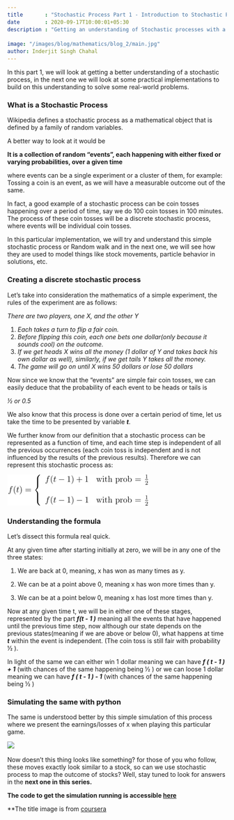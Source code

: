 ```yaml
---
title       : "Stochastic Process Part 1 - Introduction to Stochastic Processes"
date        : 2020-09-17T10:00:01+05:30
description : "Getting an understanding of Stochastic processes with a basic example"

image: "/images/blog/mathematics/blog_2/main.jpg"
author: Inderjit Singh Chahal
---
```


In this part 1, we will look at getting a better understanding of a stochastic process, in the next one we will look at some practical implementations to build on this understanding to solve some real-world problems. 


### What is a Stochastic Process

Wikipedia defines a stochastic process as a mathematical object that is defined by a family of random variables.

A better way to look at it would be

**It is a collection of random “events”, each happening with either fixed or varying probabilities, over a given time**

where events can be a single experiment or a cluster of them, for example:
Tossing a coin is an event, as we will have a measurable outcome out of the same.

In fact, a good example of a stochastic process can be coin tosses happening over a period of time, say we do 100 coin tosses in 100 minutes. The process of these coin tosses will be a discrete stochastic process, where events will be individual coin tosses. 

In this particular implementation, we will try and understand this simple stochastic process or Random walk and in the next one, we will see how they are used to model things like stock movements, particle behavior in solutions, etc. 


### Creating a discrete stochastic process

Let’s take into consideration the mathematics of a simple experiment, the rules of the experiment are as follows:

*There are two players, one X, and the other Y*

1. *Each takes a turn to flip a fair coin.*
2. *Before flipping this coin, each one bets one dollar(only because it sounds cool) on the outcome.*
3. *If we get heads X wins all the money (1 dollar of Y and takes back his own dollar as well), similarly, if we get tails Y takes all the money.*
4. *The game will go on until X wins 50 dollars or lose 50 dollars*


Now since we know that the “events” are simple fair coin tosses, we can easily deduce that the probability of each event to be heads or tails is

 *½ or 0.5*

We also know that this process is done over a certain period of time, let us take the time to be presented by variable ***t***.

We further know from our definition that a stochastic process can be represented as a function of time, and each time step is independent of all the previous occurrences (each coin toss is independent and is not influenced by the results of the previous results). Therefore we can represent this stochastic process as:

![f(t)](images/blog/mathematics/blog_2/img-f174855ded496f60.jpg)

### Understanding the formula

Let’s dissect this formula real quick. 

At any given time after starting initially at zero, we will be in any one of the three states:

1. We are back at 0, meaning, x has won as many times as y.

2. We can be at a point above 0, meaning x has won more times than y.

3. We can be at a point below 0, meaning x has lost more times than y.

Now at any given time t, we will be in either one of these stages, represented by the part ***f(t - 1 )*** meaning all the events that have happened until the previous time step, now although our state depends on the previous states(meaning if we are above or below 0), what happens at time ***t*** within the event is independent. (The coin toss is still fair with probability ½ ). 

In light of the same we can either win 1 dollar meaning we can have ***f ( t - 1 ) + 1*** (with chances of the same happening being ½ ) or we can loose 1 dollar meaning we can have ***f ( t - 1 ) - 1***  (with chances of the same happening being ½ )

### Simulating the same with python

The same is understood better by this simple simulation of this process where we present the earnings/losses of x when playing this particular game.



[![](http://img.youtube.com/vi/juYwca6hJUM/0.jpg)](http://www.youtube.com/watch?v=juYwca6hJUM "Simulation")


Now doesn’t this thing looks like something? for those of you who follow, these moves exactly look similar to a stock, so can we use stochastic process to map the outcome of stocks? Well, stay tuned to look for answers in the **next one in this series.**


**The code to get the simulation running is accessible [here](https://github.com/chahalinder0007/Blog_references)**

**The title image is from [coursera](https://www.coursera.org/learn/stochasticprocesses)